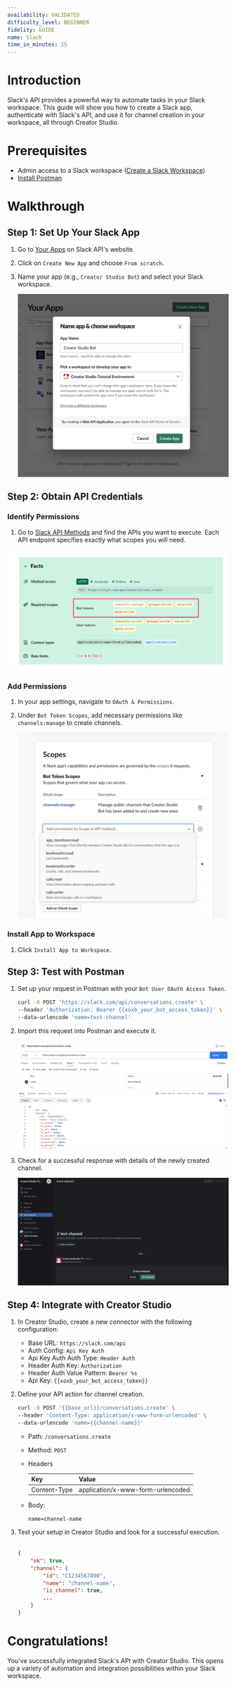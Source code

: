 ```yaml
---
availability: VALIDATED
difficulty_level: BEGINNER
fidelity: GUIDE
name: Slack
time_in_minutes: 15
---
```


# **Introduction**

Slack's API provides a powerful way to automate tasks in your Slack workspace. This guide will show you how to create a Slack app, authenticate with Slack's API, and use it for channel creation in your workspace, all through Creator Studio.

# **Prerequisites**

- Admin access to a Slack workspace ([Create a Slack Workspace](https://slack.com/get-started#/create))
- [Install Postman](https://www.postman.com/downloads/)

# **Walkthrough**

## **Step 1: Set Up Your Slack App**

1. Go to [Your Apps](https://api.slack.com/apps) on Slack API's website.
2. Click on `Create New App` and choose `From scratch`.
3. Name your app (e.g., `Creator Studio Bot`) and select your Slack workspace.
    
    ![Untitled](Authentication%20Guide%20Slack%20API%203f2aff0ceb4041d697444d8585eb3357/Untitled.png)
    

## **Step 2: Obtain API Credentials**

### Identify Permissions

1. Go to [Slack API Methods](https://api.slack.com/methods) and find the APIs you want to execute. Each API endpoint specifies exactly what scopes you will need.

![Untitled](Authentication%20Guide%20Slack%20API%203f2aff0ceb4041d697444d8585eb3357/Untitled%201.png)

### **Add Permissions**

1. In your app settings, navigate to `OAuth & Permissions`.
2. Under `Bot Token Scopes`, add necessary permissions like `channels:manage` to create channels.
    
    ![Untitled](Authentication%20Guide%20Slack%20API%203f2aff0ceb4041d697444d8585eb3357/Untitled%202.png)
    

### **Install App to Workspace**

1. Click `Install App to Workspace`.

## **Step 3: Test with Postman**

1. Set up your request in Postman with your `Bot User OAuth Access Token`.
    
    ```bash
    curl -X POST 'https://slack.com/api/conversations.create' \
    --header 'Authorization: Bearer {{xoxb_your_bot_access_token}}' \
    --data-urlencode 'name=test-channel'
    ```
    
2. Import this request into Postman and execute it.
    
    ![Untitled](Authentication%20Guide%20Slack%20API%203f2aff0ceb4041d697444d8585eb3357/Untitled%203.png)
    
3. Check for a successful response with details of the newly created channel.
    
    ![Untitled](Authentication%20Guide%20Slack%20API%203f2aff0ceb4041d697444d8585eb3357/Untitled%204.png)
    

## **Step 4: Integrate with Creator Studio**

1. In Creator Studio, create a new connector with the following configuration:
    - Base URL: `https://slack.com/api`
    - Auth Config: `Api Key Auth`
    - Api Key Auth Auth Type: `Header Auth`
    - Header Auth Key: `Authorization`
    - Header Auth Value Pattern: `Bearer %s`
    - Api Key: `{{xoxb_your_bot_access_token}}`
2. Define your API action for channel creation.
    
    ```bash
    curl -X POST '{{base_url}}/conversations.create' \
    --header 'Content-Type: application/x-www-form-urlencoded' \
    --data-urlencode 'name={{channel-name}}'
    ```
    
    - Path: `/conversations.create`
    - Method: `POST`
    - Headers
        
        
        | Key | Value |
        | --- | --- |
        | Content-Type | application/x-www-form-urlencoded |
    - Body:
        
        ```text
        name=channel-name
        ```
        
    
3. Test your setup in Creator Studio and look for a successful execution.
    
    ```json
    
    {
        "ok": true,
        "channel": {
            "id": "C1234567890",
            "name": "channel-name",
            "is_channel": true,
            ...
        }
    }
    ```
    

# **Congratulations!**

You've successfully integrated Slack's API with Creator Studio. This opens up a variety of automation and integration possibilities within your Slack workspace.
